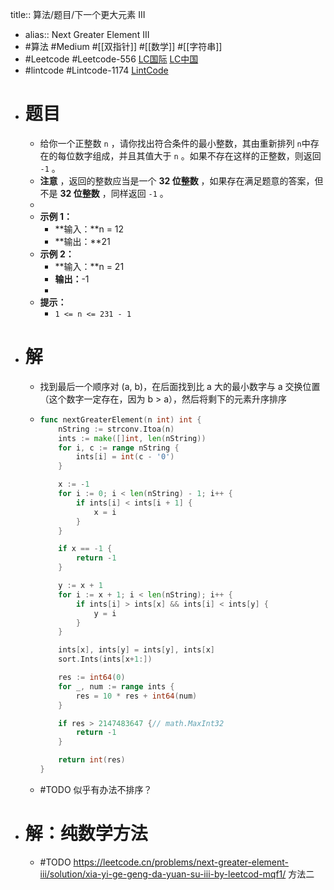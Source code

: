 title:: 算法/题目/下一个更大元素 III
- alias:: Next Greater Element III
- #算法 #Medium #[[双指针]] #[[数学]] #[[字符串]]
- #Leetcode #Leetcode-556 [LC国际](https://leetcode.com/problems/next-greater-element-iii/) [LC中国](https://leetcode-cn.com/problems/next-greater-element-iii/)
- #lintcode #Lintcode-1174 [LintCode](https://www.lintcode.com/problem/1174/)
- # 题目
	- 给你一个正整数 `n` ，请你找出符合条件的最小整数，其由重新排列 `n`中存在的每位数字组成，并且其值大于 `n` 。如果不存在这样的正整数，则返回 `-1` 。
	- **注意** ，返回的整数应当是一个 **32 位整数** ，如果存在满足题意的答案，但不是 **32 位整数** ，同样返回 `-1` 。
	-
	- **示例 1：**
		- **输入：**n = 12
		- **输出：**21
	- **示例 2：**
		- **输入：**n = 21
		- **输出：**-1
		-
	- **提示：**
		- `1 <= n <= 231 - 1`
- # 解
	- 找到最后一个顺序对 (a, b)，在后面找到比 a 大的最小数字与 a 交换位置（这个数字一定存在，因为 b > a），然后将剩下的元素升序排序
	- ```go
	  func nextGreaterElement(n int) int {
	      nString := strconv.Itoa(n)
	      ints := make([]int, len(nString))
	      for i, c := range nString {
	          ints[i] = int(c - '0')
	      }
	  
	      x := -1
	      for i := 0; i < len(nString) - 1; i++ {
	          if ints[i] < ints[i + 1] {
	              x = i
	          }
	      }
	  
	      if x == -1 {
	          return -1
	      }
	  
	      y := x + 1
	      for i := x + 1; i < len(nString); i++ {
	          if ints[i] > ints[x] && ints[i] < ints[y] {
	              y = i
	          }
	      }
	  
	      ints[x], ints[y] = ints[y], ints[x]
	      sort.Ints(ints[x+1:])
	  
	      res := int64(0)
	      for _, num := range ints {
	          res = 10 * res + int64(num)
	      }
	  
	      if res > 2147483647 {// math.MaxInt32
	          return -1
	      }
	  
	      return int(res)
	  }
	  ```
	- #TODO 似乎有办法不排序？
- # 解：纯数学方法
	- #TODO https://leetcode.cn/problems/next-greater-element-iii/solution/xia-yi-ge-geng-da-yuan-su-iii-by-leetcod-mqf1/ 方法二